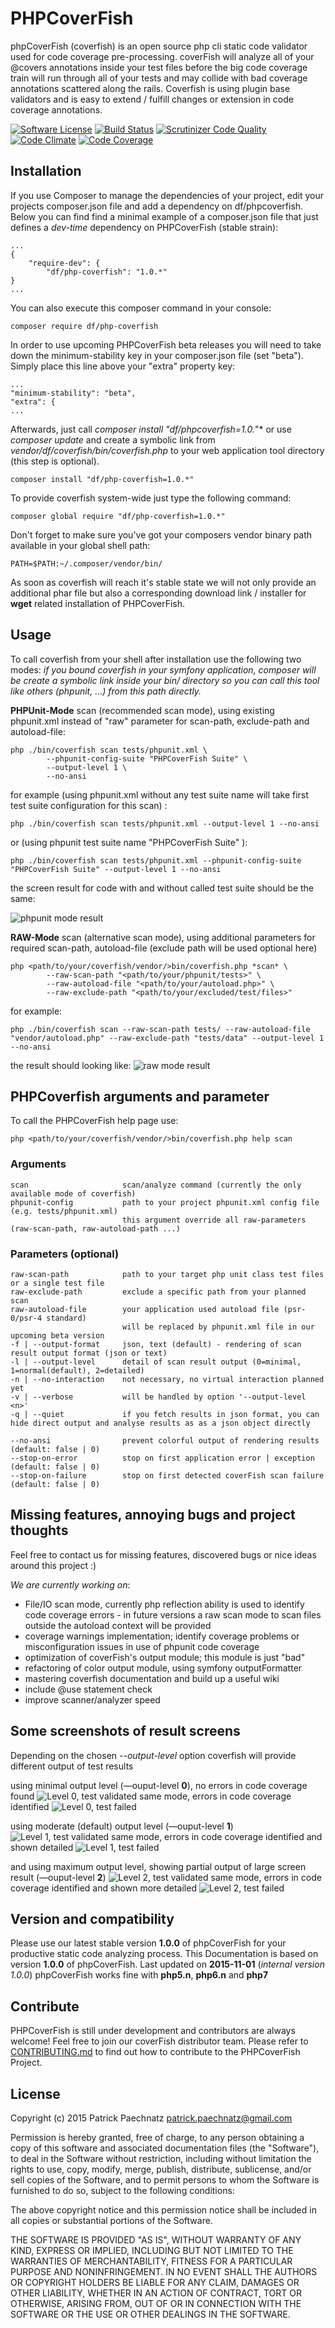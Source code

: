 # PHPCoverFish

phpCoverFish (coverfish) is an open source php cli static code validator used for code coverage pre-processing. coverFish 
will analyze all of your @covers annotations inside your test files before the big code coverage train will run through all of
your tests and may collide with bad coverage annotations scattered along the rails. Coverfish is using plugin base validators
and is easy to extend / fulfill changes or extension in code coverage annotations.

[![Software License](https://img.shields.io/badge/license-MIT-brightgreen.svg)](LICENSE)
[![Build Status](https://travis-ci.org/dunkelfrosch/phpcoverfish.svg?branch=master)](https://travis-ci.org/dunkelfrosch/phpcoverfish)
[![Scrutinizer Code Quality](https://scrutinizer-ci.com/g/dunkelfrosch/phpcoverfish/badges/quality-score.png?b=master)](https://scrutinizer-ci.com/g/dunkelfrosch/phpcoverfish/?branch=master)
[![Code Climate](https://codeclimate.com/github/dunkelfrosch/phpcoverfish/badges/gpa.svg)](https://codeclimate.com/github/dunkelfrosch/phpcoverfish)
[![Code Coverage](https://scrutinizer-ci.com/g/dunkelfrosch/phpcoverfish/badges/coverage.png?b=master)](https://scrutinizer-ci.com/g/dunkelfrosch/phpcoverfish/?branch=master)

## Installation

If you use Composer to manage the dependencies of your project, edit your projects composer.json file and add a dependency on df/phpcoverfish.
Below you can find find a minimal example of a composer.json file that just defines a *dev-time* dependency on PHPCoverFish (stable strain):

    ...
    {
        "require-dev": {
            "df/php-coverfish": "1.0.*"
    }
    ...
 
You can also execute this composer command in your console:

    composer require df/php-coverfish

In order to use upcoming PHPCoverFish beta releases you will need to take down the minimum-stability key in your composer.json file (set "beta"). Simply place this line above your "extra" property key:

    ...
    "minimum-stability": "beta",
    "extra": {
    ...

Afterwards, just call *composer install "df/phpcoverfish=1.0.*"* or use *composer update* and create a symbolic link from *vendor/df/coverfish/bin/coverfish.php* to your web application tool directory (this step is optional).

    composer install "df/php-coverfish=1.0.*"

To provide coverfish system-wide just type the following command:

    composer global require "df/php-coverfish=1.0.*"

Don't forget to make sure you've got your composers vendor binary path available in your global shell path:

    PATH=$PATH:~/.composer/vendor/bin/

As soon as coverfish will reach it's stable state we will not only provide an additional phar file but also a corresponding download link / installer for **wget** related installation of PHPCoverFish.


## Usage

To call coverfish from your shell after installation use the following two modes:
*if you bound coverfish in your symfony application, composer will be create a symbolic link inside your bin/ directory 
so you can call this tool like others (phpunit, ...) from this path directly.*

**PHPUnit-Mode** scan (recommended scan mode), using existing phpunit.xml instead of "raw" parameter for scan-path, exclude-path and autoload-file: 

    php ./bin/coverfish scan tests/phpunit.xml \
            --phpunit-config-suite "PHPCoverFish Suite" \ 
            --output-level 1 \
            --no-ansi

for example (using phpunit.xml without any test suite name will take first test suite configuration for this scan) :    
    
    php ./bin/coverfish scan tests/phpunit.xml --output-level 1 --no-ansi

or (using phpunit test suite name "PHPCoverFish Suite" ):

    php ./bin/coverfish scan tests/phpunit.xml --phpunit-config-suite "PHPCoverFish Suite" --output-level 1 --no-ansi   

the screen result for code with and without called test suite should be the same:

![phpunit mode result](https://dl.dropbox.com/s/nywdxycqqfoo8x8/cf_cli_rawmode_1280x325.png)

**RAW-Mode** scan (alternative scan mode), using additional parameters for required scan-path, autoload-file (exclude path will be used optional here)

    php <path/to/your/coverfish/vendor/>bin/coverfish.php *scan* \
            --raw-scan-path "<path/to/your/phpunit/tests>" \
            --raw-autoload-file "<path/to/your/autoload.php>" \
            --raw-exclude-path "<path/to/your/excluded/test/files>"
    
for example:

    php ./bin/coverfish scan --raw-scan-path tests/ --raw-autoload-file "vendor/autoload.php" --raw-exclude-path "tests/data" --output-level 1 --no-ansi

the result should looking like:
![raw mode result](https://dl.dropbox.com/s/dutbzpnhxbgnrkc/cf_cli_phpunitmode_1280x325.png)


## PHPCoverfish arguments and parameter

To call the PHPCoverFish help page use:

    php <path/to/your/coverfish/vendor/>bin/coverfish.php help scan

### Arguments

    scan                     scan/analyze command (currently the only available mode of coverfish)
    phpunit-config           path to your project phpunit.xml config file (e.g. tests/phpunit.xml)
                             this argument override all raw-parameters (raw-scan-path, raw-autoload-path ...)
    
### Parameters (optional)

    raw-scan-path            path to your target php unit class test files or a single test file
    raw-exclude-path         exclude a specific path from your planned scan 
    raw-autoload-file        your application used autoload file (psr-0/psr-4 standard)
                             will be replaced by phpunit.xml file in our upcoming beta version
    -f | --output-format     json, text (default) - rendering of scan result output format (json or text)
    -l | --output-level      detail of scan result output (0=minimal, 1=normal(default), 2=detailed)
    -n | --no-interaction    not necessary, no virtual interaction planned yet
    -v | --verbose           will be handled by option '--output-level <n>'
    -q | --quiet             if you fetch results in json format, you can hide direct output and analyse results as as a json object directly
            
    --no-ansi                prevent colorful output of rendering results (default: false | 0)
    --stop-on-error          stop on first application error | exception (default: false | 0)
    --stop-on-failure        stop on first detected coverFish scan failure (default: false | 0)
    

## Missing features, annoying bugs and project thoughts

Feel free to contact us for missing features, discovered bugs or nice ideas
around this project :)

*We are currently working on*: 

- File/IO scan mode, currently php reflection ability is used to identify code coverage errors - in future versions a raw scan mode to scan files outside the autoload context will be provided 
- coverage warnings implementation; identify coverage problems or misconfiguration issues in use of phpunit code coverage
- optimization of coverFish's output module; this module is just "bad"
- refactoring of color output module, using symfony outputFormatter
- mastering coverfish documentation and build up a useful wiki
- include @use statement check
- improve scanner/analyzer speed


## Some screenshots of result screens

Depending on the chosen *--output-level* option coverfish will provide different output of test results

using minimal output level (—ouput-level **0**), no errors in code coverage found
![Level 0, test validated](https://dl.dropbox.com/s/ss7nyvryekl4zhu/cf_cli_output_level_0_ansi_1280x130.png)
same mode, errors in code coverage identified
![Level 0, test failed](https://dl.dropbox.com/s/4yuafdw5r10xwv2/cf_cli_output_level_0_ansi_testfail_1280x160.png)

using moderate (default) output level (—ouput-level **1**)
![Level 1, test validated](https://dl.dropbox.com/s/gg7su00ef32y3lx/cf_cli_output_level_1_ansi_1280x681.png)
same mode, errors in code coverage identified and shown detailed
![Level 1, test failed](https://dl.dropbox.com/s/1m0ts3u2yaeaeku/cf_cli_output_level_1_ansi_testfail_1280x535.png)

and using maximum output level, showing partial output of large screen result (—ouput-level **2**)
![Level 2, test validated](https://dl.dropbox.com/s/9z5vkwqvotdmvc8/cf_cli_output_level_2_ansi_1280x557.png)
same mode, errors in code coverage identified and shown more detailed
![Level 2, test failed](https://dl.dropbox.com/s/fpfixam41rzy8rb/cf_cli_output_level_2_ansi_testfail_1280x699.png)


## Version and compatibility

Please use our latest stable version **1.0.0** of phpCoverFish for your productive static code analyzing process.
This Documentation is based on version **1.0.0** of phpCoverFish. Last updated on **2015-11-01** (_internal version 1.0.0_) 
phpCoverFish works fine with **php5.n**, **php6.n** and **php7**

## Contribute

PHPCoverFish is still under development and contributors are always welcome!
Feel free to join our coverFish distributor team. Please refer to [CONTRIBUTING.md](https://github.com/dunkelfrosch/phpcoverfish/blob/master/CONTRIBUTING.md)
to find out how to contribute to the PHPCoverFish Project.


## License

Copyright (c) 2015 Patrick Paechnatz <patrick.paechnatz@gmail.com>
                                                                           
Permission is hereby granted,  free of charge,  to any  person obtaining a 
copy of this software and associated documentation files (the "Software"),
to deal in the Software without restriction,  including without limitation
the rights to use,  copy, modify, merge, publish,  distribute, sublicense,
and/or sell copies  of the  Software,  and to permit  persons to whom  the
Software is furnished to do so, subject to the following conditions:       
                                                                           
The above copyright notice and this permission notice shall be included in 
all copies or substantial portions of the Software.
                                                                           
THE SOFTWARE IS PROVIDED "AS IS", WITHOUT WARRANTY OF ANY KIND, EXPRESS OR IMPLIED, INCLUDING  BUT NOT  LIMITED TO THE WARRANTIES OF MERCHANTABILITY, FITNESS FOR A PARTICULAR  PURPOSE AND  NONINFRINGEMENT.  IN NO EVENT SHALL THE AUTHORS OR COPYRIGHT HOLDERS BE LIABLE FOR ANY CLAIM, DAMAGES OR OTHER LIABILITY,  WHETHER IN AN ACTION OF CONTRACT,  TORT OR OTHERWISE,  ARISING
FROM,  OUT OF  OR IN CONNECTION  WITH THE  SOFTWARE  OR THE  USE OR  OTHER DEALINGS IN THE SOFTWARE.
